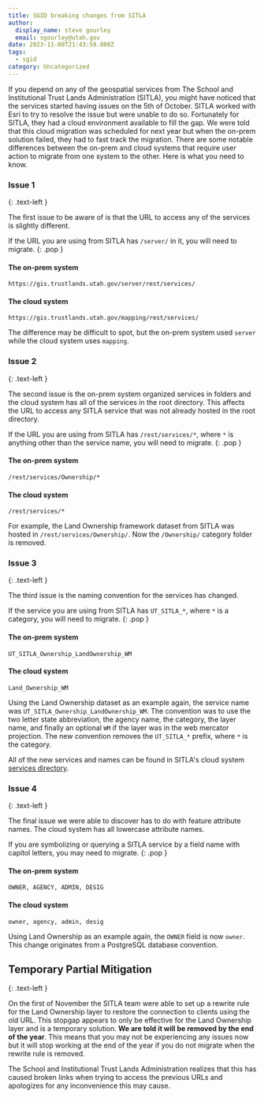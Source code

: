 ```yaml
---
title: SGID breaking changes from SITLA
author:
  display_name: steve gourley
  email: sgourley@utah.gov
date: 2023-11-08T21:43:59.000Z
tags:
  - sgid
category: Uncategorized
---
```


If you depend on any of the geospatial services from The School and Institutional Trust Lands Administration (SITLA), you might have noticed that the services started having issues on the 5th of October. SITLA worked with Esri to try to resolve the issue but were unable to do so. Fortunately for SITLA, they had a cloud environment available to fill the gap. We were told that this cloud migration was scheduled for next year but when the on-prem solution failed, they had to fast track the migration. There are some notable differences between the on-prem and cloud systems that require user action to migrate from one system to the other. Here is what you need to know.

### Issue 1

{: .text-left }

The first issue to be aware of is that the URL to access any of the services is slightly different.

If the URL you are using from SITLA has `/server/` in it, you will need to migrate.
{: .pop }

#### The on-prem system

`https://gis.trustlands.utah.gov/server/rest/services/`

#### The cloud system

`https://gis.trustlands.utah.gov/mapping/rest/services/`

The difference may be difficult to spot, but the on-prem system used `server` while the cloud system uses `mapping`.

### Issue 2

{: .text-left }

The second issue is the on-prem system organized services in folders and the cloud system has all of the services in the root directory. This affects the URL to access any SITLA service that was not already hosted in the root directory.

If the URL you are using from SITLA has `/rest/services/*`, where `*` is anything other than the service name, you will need to migrate.
{: .pop }

#### The on-prem system

`/rest/services/Ownership/*`

#### The cloud system

`/rest/services/*`

For example, the Land Ownership framework dataset from SITLA was hosted in `/rest/services/Ownership/`. Now the `/Ownership/` category folder is removed.

### Issue 3

{: .text-left }

The third issue is the naming convention for the services has changed.

If the service you are using from SITLA has `UT_SITLA_*`, where `*` is a category, you will need to migrate.
{: .pop }

#### The on-prem system

`UT_SITLA_Ownership_LandOwnership_WM`

#### The cloud system

`Land_Ownership_WM`

Using the Land Ownership dataset as an example again, the service name was `UT_SITLA_Ownership_LandOwnership_WM`. The convention was to use the two letter state abbreviation, the agency name, the category, the layer name, and finally an optional `WM` if the layer was in the web mercator projection. The new convention removes the `UT_SITLA_*` prefix, where `*` is the category.

All of the new services and names can be found in SITLA's cloud system [services directory](https://gis.trustlands.utah.gov/mapping/rest/services).

### Issue 4

{: .text-left }

The final issue we were able to discover has to do with feature attribute names. The cloud system has all lowercase attribute names.

If you are symbolizing or querying a SITLA service by a field name with capitol letters, you may need to migrate.
{: .pop }

#### The on-prem system

`OWNER, AGENCY, ADMIN, DESIG`

#### The cloud system

`owner, agency, admin, desig`

Using Land Ownership as an example again, the `OWNER` field is now `owner`. This change originates from a PostgreSQL database convention.

## Temporary Partial Mitigation

{: .text-left }

On the first of November the SITLA team were able to set up a rewrite rule for the Land Ownership layer to restore the connection to clients using the old URL. This stopgap appears to only be effective for the Land Ownership layer and is a temporary solution. **We are told it will be removed by the end of the year**. This means that you may not be experiencing any issues now but it will stop working at the end of the year if you do not migrate when the rewrite rule is removed.

The School and Institutional Trust Lands Administration realizes that this has caused broken links when trying to access the previous URLs and apologizes for any inconvenience this may cause.

